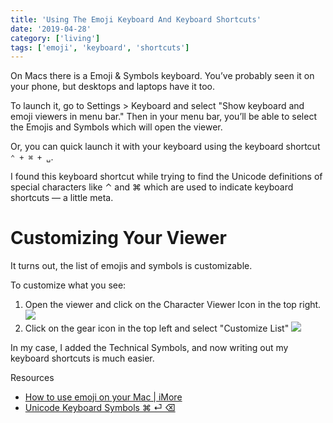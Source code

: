 ```yaml
---
title: 'Using The Emoji Keyboard And Keyboard Shortcuts'
date: '2019-04-28'
category: ['living']
tags: ['emoji', 'keyboard', 'shortcuts']
---
```

On Macs there is a Emoji & Symbols keyboard.  You’ve probably seen it on your phone, but desktops and laptops have it too.

To launch it, go to Settings > Keyboard  and select "Show keyboard and emoji viewers in menu bar."
Then in your menu bar, you’ll be able to select the Emojis and Symbols which will open the viewer.

Or, you can quick launch it with your keyboard using the keyboard shortcut  `⌃ + ⌘ + ␣`.

I found this keyboard shortcut while trying to find the Unicode definitions of special characters like ⌃ and ⌘ which are used to indicate keyboard shortcuts — a little meta.

# Customizing Your Viewer
It turns out, the list of emojis and symbols is customizable.

To customize what you see:
1. Open the viewer and click on the Character Viewer Icon in the top right.
![](./open-viewer.png)
2. Click on the gear icon in the top left and select "Customize List"
![](./customize.png)

In my case, I added the Technical Symbols, and now writing out my keyboard shortcuts is much easier.

Resources
* [How to use emoji on your Mac | iMore](https://www.imore.com/how-to-use-emoji-on-your-mac)
* [Unicode Keyboard Symbols ⌘ ⏎ ⌫](http://xahlee.info/comp/unicode_computing_symbols.html)